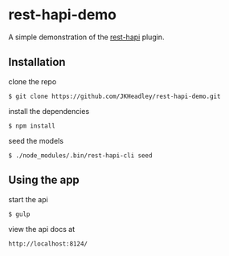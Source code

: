 # rest-hapi-demo
A simple demonstration of the [rest-hapi](https://github.com/JKHeadley/rest-hapi) plugin.

## Installation

clone the repo
```
$ git clone https://github.com/JKHeadley/rest-hapi-demo.git
```

install the dependencies
```
$ npm install
```

seed the models
```
$ ./node_modules/.bin/rest-hapi-cli seed
```

## Using the app

start the api
```
$ gulp
```

view the api docs at
```
http://localhost:8124/
```

